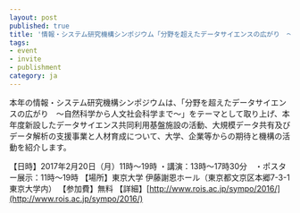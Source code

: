 ```yaml
---
layout: post
published: true
title: '情報・システム研究機構シンポジウム「分野を超えたデータサイエンスの広がり　〜自然科学から人文社会科学まで〜」(2017年2月20日)が開催されます。'
tags:
- event
- invite
- publishment
category: ja
---
```

本年の情報・システム研究機構シンポジウムは、「分野を超えたデータサイエンスの広がり　〜自然科学から人文社会科学まで〜」をテーマとして取り上げ、本年度新設したデータサイエンス共同利用基盤施設の活動、大規模データ共有及びデータ解析の支援事業と人材育成について、大学、企業等からの期待と機構の活動を紹介します。

 
【日時】2017年2月20日（月）11時〜19時 ・講演：13時〜17時30分　・ポスター展示：11時〜19時
【場所】東京大学 伊藤謝恩ホール（東京都文京区本郷7-3-1 東京大学内）
【参加費】無料
【詳細】[http://www.rois.ac.jp/sympo/2016/](http://www.rois.ac.jp/sympo/2016/)